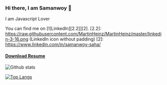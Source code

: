 ### Hi there, I am Samanwoy 👋

I am Javascript Lover

You can find me on [![LinkedIn][2.2]][2].
[2.2]: https://raw.githubusercontent.com/MartinHeinz/MartinHeinz/master/linkedin-3-16.png (LinkedIn icon without padding)
[2]: https://www.linkedin.com/in/samanwoy-saha/
#### [Download Resume](https://drive.google.com/file/d/1sDs2G2lW3txrw5QsLxhjJ0xSHE5-ImWL/view?usp=sharing)

![Github stats](https://github-readme-stats.vercel.app/api?username=SamanwoySaha)

[![Top Langs](https://github-readme-stats.vercel.app/api/top-langs/?username=SamanwoySaha)](https://github.com/anuraghazra/github-readme-stats)

<!--
**SamanwoySaha/SamanwoySaha** is a ✨ _special_ ✨ repository because its `README.md` (this file) appears on your GitHub profile.

Here are some ideas to get you started:

- 🔭 I’m currently working on ...
- 🌱 I’m currently learning ...
- 👯 I’m looking to collaborate on ...
- 🤔 I’m looking for help with ...
- 💬 Ask me about ...
- 📫 How to reach me: ...
- 😄 Pronouns: ...
- ⚡ Fun fact: ...
-->

